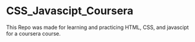 # CSS_Javascipt_Coursera
This Repo was made for learning and practicing HTML, CSS, and javascipt for a coursera course.
